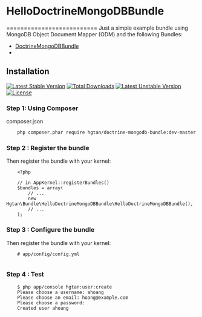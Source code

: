 # HelloDoctrineMongoDBBundle
==========================
Just a simple example bundle using MongoDB Object Document Mapper (ODM) and the following Bundles:
* [DoctrineMongoDBBundle](https://github.com/doctrine/DoctrineMongoDBBundle)
* 

Installation
------------
[![Latest Stable Version](https://poser.pugx.org/hgtan/doctrine-mongodb-bundle/v/stable.svg)](https://packagist.org/packages/hgtan/doctrine-mongodb-bundle) [![Total Downloads](https://poser.pugx.org/hgtan/doctrine-mongodb-bundle/downloads.svg)](https://packagist.org/packages/hgtan/doctrine-mongodb-bundle) [![Latest Unstable Version](https://poser.pugx.org/hgtan/doctrine-mongodb-bundle/v/unstable.svg)](https://packagist.org/packages/hgtan/doctrine-mongodb-bundle) [![License](https://poser.pugx.org/hgtan/doctrine-mongodb-bundle/license.svg)](https://packagist.org/packages/hgtan/doctrine-mongodb-bundle)

### Step 1: Using Composer

composer.json
```bash
    php composer.phar require hgtan/doctrine-mongodb-bundle:dev-master
```

### Step 2 : Register the bundle

Then register the bundle with your kernel:

```
    <?php

    // in AppKernel::registerBundles()
    $bundles = array(
        // ...
        new Hgtan\Bundle\HelloDoctrineMongoDBBundle\HelloDoctrineMongoDBBundle(),
        // ...
    );
```

### Step 3 : Configure the bundle

Then register the bundle with your kernel:

```
    # app/config/config.yml
    
```

### Step 4 : Test
```
    $ php app/console hgtan:user:create
    Please choose a username: ahoang
    Please choose an email: hoang@example.com
    Please choose a password: 
    Created user ahoang

```